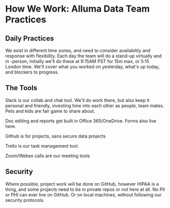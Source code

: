 # How We Work: Alluma Data Team Practices

## Daily Practices
We exist in different time zones, and need to consider availability and response with flexibility. Each day the team will do a stand-up virtually and in -person, initially we'll do these at 9:15AM PST for 15m max, or 5:15 London time. We'll cover what you worked on yesterday, what's up today, and blockers to progress.

## The Tools
Slack is our collab and chat tool. We'll do work there, but also keep it personal and friendly, investing time into each other as people, team mates. Pets and kids are fair game to share about.

Doc editing and reports get built in Office 365/OneDrive. Forms also live here.

Github is for projects, sans secure data projects

Trello is our task management tool.

Zoom/Webex calls are our meeting tools

## Security
Where possible, project work will be done on GitHub, however HIPAA is a thing, and some projects need to be in private repos or not here at all.
No PII or PHI can ever live on GitHub. Or on local machines, without following our security protocols.

